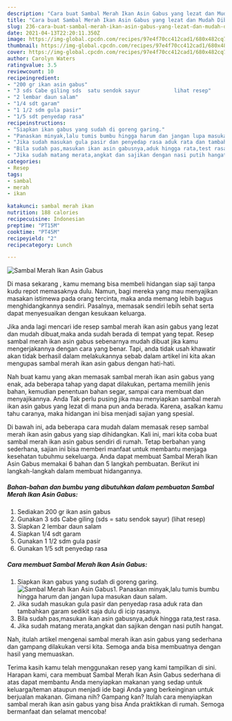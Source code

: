 ```yaml
---
description: "Cara buat Sambal Merah Ikan Asin Gabus yang lezat dan Mudah Dibuat"
title: "Cara buat Sambal Merah Ikan Asin Gabus yang lezat dan Mudah Dibuat"
slug: 236-cara-buat-sambal-merah-ikan-asin-gabus-yang-lezat-dan-mudah-dibuat
date: 2021-04-13T22:20:11.350Z
image: https://img-global.cpcdn.com/recipes/97e4f70cc412cad1/680x482cq70/sambal-merah-ikan-asin-gabus-foto-resep-utama.jpg
thumbnail: https://img-global.cpcdn.com/recipes/97e4f70cc412cad1/680x482cq70/sambal-merah-ikan-asin-gabus-foto-resep-utama.jpg
cover: https://img-global.cpcdn.com/recipes/97e4f70cc412cad1/680x482cq70/sambal-merah-ikan-asin-gabus-foto-resep-utama.jpg
author: Carolyn Waters
ratingvalue: 3.5
reviewcount: 10
recipeingredient:
- "200 gr ikan asin gabus"
- "3 sds Cabe giling sds  satu sendok sayur           lihat resep"
- "2 lembar daun salam"
- "1/4 sdt garam"
- "1 1/2 sdm gula pasir"
- "1/5 sdt penyedap rasa"
recipeinstructions:
- "Siapkan ikan gabus yang sudah di goreng garing."
- "Panaskan minyak,lalu tumis bumbu hingga harum dan jangan lupa masukan daun salam."
- "Jika sudah masukan gula pasir dan penyedap rasa aduk rata dan tambahkan garam sedikit saja dulu di icip rasanya."
- "Bila sudah pas,masukan ikan asin gabusnya,aduk hingga rata,test rasa."
- "Jika sudah matang merata,angkat dan sajikan dengan nasi putih hangat."
categories:
- Resep
tags:
- sambal
- merah
- ikan

katakunci: sambal merah ikan 
nutrition: 188 calories
recipecuisine: Indonesian
preptime: "PT15M"
cooktime: "PT45M"
recipeyield: "2"
recipecategory: Lunch

---
```



![Sambal Merah Ikan Asin Gabus](https://img-global.cpcdn.com/recipes/97e4f70cc412cad1/680x482cq70/sambal-merah-ikan-asin-gabus-foto-resep-utama.jpg)

Di masa  sekarang , kamu memang bisa membeli hidangan siap saji tanpa kudu repot memasaknya dulu. Namun, bagi mereka yang mau menyajikan masakan istimewa pada orang tercinta, maka anda memang lebih bagus menghidangkannya sendiri. Pasalnya, memasak sendiri lebih sehat serta dapat menyesuaikan dengan kesukaan keluarga.

Jika anda lagi mencari ide resep sambal merah ikan asin gabus yang lezat dan mudah dibuat,maka anda sudah berada di tempat yang tepat. Resep sambal merah ikan asin gabus  sebenarnya mudah dibuat jika kamu mengerjakannya dengan cara yang benar. Tapi, anda tidak usah khawatir akan tidak berhasil dalam melakukannya 
sebab dalam artikel ini kita akan mengupas sambal merah ikan asin gabus dengan hati-hati.  



Nah buat kamu yang akan memasak sambal merah ikan asin gabus yang enak, ada beberapa tahap yang dapat dilakukan, pertama memilih jenis bahan, kemudian penentuan bahan segar, sampai cara membuat dan menyajikannya. Anda Tak perlu pusing jika mau menyiapkan sambal merah ikan asin gabus yang lezat di mana pun anda berada. Karena, asalkan kamu  tahu caranya, maka hidangan ini bisa menjadi sajian yang spesial.

Di bawah ini, ada beberapa cara mudah dalam memasak resep sambal merah ikan asin gabus yang siap dihidangkan. Kali ini, mari kita coba buat sambal merah ikan asin gabus sendiri di rumah. Tetap berbahan yang sederhana, sajian ini bisa memberi manfaat untuk membantu menjaga kesehatan tubuhmu sekeluarga. Anda dapat membuat Sambal Merah Ikan Asin Gabus memakai 6 bahan dan 5 langkah pembuatan. Berikut ini langkah-langkah dalam membuat hidangannya.

<!--inarticleads1-->

##### Bahan-bahan dan bumbu yang dibutuhkan dalam pembuatan Sambal Merah Ikan Asin Gabus:

1. Sediakan 200 gr ikan asin gabus
1. Gunakan 3 sds Cabe giling (sds = satu sendok sayur)           (lihat resep)
1. Siapkan 2 lembar daun salam
1. Siapkan 1/4 sdt garam
1. Gunakan 1 1/2 sdm gula pasir
1. Gunakan 1/5 sdt penyedap rasa




<!--inarticleads2-->

##### Cara membuat Sambal Merah Ikan Asin Gabus:

1. Siapkan ikan gabus yang sudah di goreng garing.
<img src="https://img-global.cpcdn.com/steps/e86a3d9eb0c5fcbe/160x128cq70/sambal-merah-ikan-asin-gabus-langkah-memasak-1-foto.jpg" alt="Sambal Merah Ikan Asin Gabus">1. Panaskan minyak,lalu tumis bumbu hingga harum dan jangan lupa masukan daun salam.
1. Jika sudah masukan gula pasir dan penyedap rasa aduk rata dan tambahkan garam sedikit saja dulu di icip rasanya.
1. Bila sudah pas,masukan ikan asin gabusnya,aduk hingga rata,test rasa.
1. Jika sudah matang merata,angkat dan sajikan dengan nasi putih hangat.




Nah, itulah artikel mengenai  sambal merah ikan asin gabus  yang sederhana dan gampang dilakukan versi kita. Semoga anda bisa membuatnya dengan hasil yang memuaskan. 

Terima kasih kamu telah menggunakan resep yang kami tampilkan di sini. Harapan kami, cara membuat  Sambal Merah Ikan Asin Gabus sederhana di atas dapat membantu Anda menyiapkan makanan yang sedap untuk keluarga/teman ataupun menjadi ide bagi Anda yang berkeinginan untuk berjualan makanan. Gimana nih? Gampang kan? Itulah cara menyiapkan sambal merah ikan asin gabus yang bisa Anda praktikkan di rumah. Semoga bermanfaat dan selamat mencoba!

